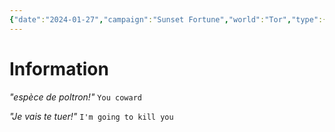 ```yaml
---
{"date":"2024-01-27","campaign":"Sunset Fortune","world":"Tor","type":{"t":"quest","s":"personal"},"location":null,"contact":null,"objective":"Find poltron","reward":"vengeance","state":"WIP","taken":null,"completed":null,"tags":["faction"],"icon":"FasQuestion","dg-publish":true,"permalink":"/sunset-fortune/compendium/find-poltroon/","dgPassFrontmatter":true,"created":"2024-01-28T10:52:36.455+10:30","updated":"2025-01-04T11:58:44.507+10:30"}
---
```


# Information
*"espèce de poltron!"* 
`You coward`


*"Je vais te tuer!"* 
`I'm going to kill you`
